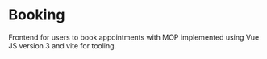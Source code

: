 # Booking
Frontend for users to book appointments with MOP implemented using Vue JS version 3 and vite for tooling.